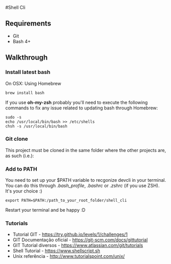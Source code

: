 #Shell Cli

## Requirements

- Git
- Bash 4+

## Walkthrough

### Install latest bash

On OSX: Using Homebrew

```shell
brew install bash
```

If you use **oh-my-zsh** probably you'll need to execute the following commands
to fix any issue related to updating bash through Homebrew:

```shell
sudo -s
echo /usr/local/bin/bash >> /etc/shells
chsh -s /usr/local/bin/bash
```

### Git clone

This project must be cloned in the same folder where the other projects are, as such (i.e.):

### Add to PATH

You need to set up your $PATH variable to recgonize devcli in your terminal.
You can do this through *.bash_profile*, *.bashrc* or *.zshrc* (if you use ZSH). It's your choice :)

```shell
export PATH=$PATH:/path_to_your_root_folder/shell_cli
```

Restart your terminal and be happy :D

### Tutorials

* Tutorial GIT - https://try.github.io/levels/1/challenges/1
* GIT Documentação oficial - https://git-scm.com/docs/gittutorial
* GIT Tutorial diversos - https://www.atlassian.com/git/tutorials
* Shell Tutorial - https://www.shellscript.sh
* Unix referência - http://www.tutorialspoint.com/unix/
